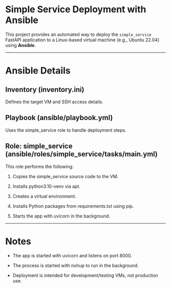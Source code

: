 # Simple Service Deployment with Ansible

This project provides an automated way to deploy the `simple_service` FastAPI application to a Linux-based virtual machine (e.g., Ubuntu 22.04) using **Ansible**.

---

# Ansible Details

## Inventory (inventory.ini)

Defines the target VM and SSH access details.

## Playbook (ansible/playbook.yml)

Uses the simple_service role to handle deployment steps.

## Role: simple_service (ansible/roles/simple_service/tasks/main.yml)
This role performs the following:

1. Copies the simple_service source code to the VM.

2. Installs python3.10-venv via apt.

3. Creates a virtual environment.

4. Installs Python packages from requirements.txt using pip.

5. Starts the app with uvicorn in the background.

---

# Notes

- The app is started with uvicorn and listens on port 8000.

- The process is started with nohup to run in the background.

- Deployment is intended for development/testing VMs, not production use.